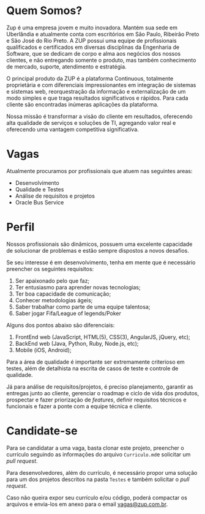 Quem Somos?
===========

Zup é uma empresa jovem e muito inovadora. Mantém sua sede em Uberlândia e atualmente conta com escritórios em São Paulo, Ribeirão Preto e São José do Rio Preto. A ZUP possui uma equipe de profissionais qualificados e certificados em diversas disciplinas da Engenharia de Software, que se dedicam de corpo e alma aos negócios dos nossos clientes, e não entregando somente o produto, mas também conhecimento de mercado, suporte, atendimento e estratégia.

O principal produto da ZUP é a plataforma Continuous, totalmente proprietária e com diferenciais impressionantes em integração de sistemas e sistemas web, reorquestração da informação e externalização de um modo simples e que traga resultados significativos e rápidos. Para cada cliente são encontradas inúmeras aplicações da plataforma.

Nossa missão é transformar a visão do cliente em resultados, oferecendo alta qualidade de serviços e soluções de TI, agregando valor real e oferecendo uma vantagem competitiva significativa.

Vagas
=====
Atualmente procuramos por profissionais que atuem nas seguintes areas:

 - Desenvolvimento
 - Qualidade e Testes
 - Análise de requisitos e projetos
 - Oracle Bus Service

Perfil
======

Nossos profissionais são dinâmicos, possuem uma excelente capacidade de solucionar de problemas e estão sempre dispostos a novos desafios.

Se seu interesse é em desenvolvimento, tenha em mente que é necessário preencher os seguintes requisitos:

1. Ser apaixonado pelo que faz;
2. Ter entusiasmo para aprender novas tecnologias; 
3. Ter boa capacidade de comunicação;
4. Conhecer metodologias ágeis;
5. Saber trabalhar como parte de uma equipe talentosa;
6. Saber jogar Fifa/League of legends/Poker

Alguns dos pontos abaixo são diferenciais:

1. FrontEnd web (JavaScript, HTML(5), CSS(3), AngularJS, jQuery, etc); 
2. BackEnd web (Java, Python, Ruby, Node.js, etc); 
3. Mobile (iOS, Android); 

Para a área de qualidade é importante ser extremamente criterioso em testes, além de detalhista na escrita de casos de teste e controle de qualidade.

Já para análise de requisitos/projetos, é preciso planejamento, garantir as entregas junto ao cliente, gerenciar o roadmap e ciclo de vida dos produtos, prospectar e fazer priorização de *features*, definir requisitos técnicos e funcionais e fazer a ponte com a equipe técnica e cliente.

Candidate-se
============

Para se candidatar a uma vaga, basta clonar este projeto, preencher o currículo seguindo as informações do arquivo `Curriculo.md`e solicitar um *pull request*.

Para desenvolvedores, além do currículo, é necessário propor uma solução para um dos projetos descritos na pasta `Testes` e também solicitar o *pull request*.

Caso não queira expor seu currículo e/ou código, poderá compactar os arquivos e envia-los em anexo para o email [vagas@zup.com.br](mailto:vagas@zup.com.br).